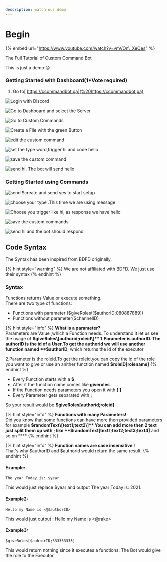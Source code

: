 ```yaml
---
description: watch our demo
---
```


# Begin

{% embed url="https://www.youtube.com/watch?v=vmVOn\_XeOes" %}

The Full Tutorial of Custom Command Bot

This is just a demo 😊

### Getting Started with Dashboard\(1\*Vote required\)

1. Go to[ https://ccommandbot.ga](%20https://ccommandbot.ga) 

![Login with Discord](../.gitbook/assets/image%20%2835%29.png)

![Go to Dashboard and select the Server](../.gitbook/assets/image%20%2826%29.png)

![Go to Custom Commands](../.gitbook/assets/image%20%2831%29.png)

![Create a File with the green Button](../.gitbook/assets/image%20%2827%29.png)

![edit the custom command](../.gitbook/assets/image%20%2820%29.png)

![set the type word,trigger hi and code hello](../.gitbook/assets/image%20%283%29.png)

![save the custom command](../.gitbook/assets/image%20%2818%29.png)

![send hi. The bot will send hello](../.gitbook/assets/image%20%2839%29.png)

### Getting Started using Commands

![send !!create and send yes to start setup](../.gitbook/assets/image.png)

![choose your type .This time we are using message](../.gitbook/assets/image%20%2834%29.png)

![Choose you trigger like hi, as response we have hello](../.gitbook/assets/image%20%2838%29.png)

![save the custom commands](../.gitbook/assets/image%20%2816%29.png)

![send hi and the bot should respond](../.gitbook/assets/image%20%2836%29.png)

## Code Syntax

The Syntax has been inspired from BDFD originally. 

{% hint style="warning" %}
We are not affiliated with BDFD. We just use their syntax
{% endhint %}

### Syntax

Functions returns Value or execute something.  
There are two type of functions:

* Functions with parameter \($giveRoles\[$authorID;080887889\]\)
* Functions without parameter\($channelID\)

{% hint style="info" %}
**What is a parameter?**  
Parameters are Value ,which a Function needs. To understand it let us see the usage of **$giveRoles\[authorid;roleid\]**  
1.Parameter is authorID. The authorID is the id of a User.To get the authorid we will use another function named **$authorID**, which returns the id of the executor

2.Parameter is the roleid.To get the roleid,you can copy the id of the role you want to give or use an anither function named **$roleID\[rolename\]**
{% endhint %}

* Every Function starts with a **$**
* After it the function name comes like **giveroles**
* If the Function needs parameters you open it with **\[** **\]** 
* Every Parameter gets separated with **;** 

So your result would be **$giveRoles\[authorid;roleid\]**

{% hint style="info" %}
**Functions with many Parameters!**  
Did you know that some functions can have more then provided parameters for example **$randomText\[text1;text2\]**   
You can add more then 2 text just split them up with ;  
like **$randomText\[text1;text2;text3;text4\]** and so on ****
{% endhint %}

{% hint style="info" %}
**Function names are case insensitive !**  
That's why $authorID and $authorid would return the same result.
{% endhint %}

#### Example:

```text
The year Today is: $year
```

This would just replace $year and output The year Today is: 2021.

#### Example2:

```text
Hello my Name is <@$authorID>
```

This would just output : Hello my Name is &lt;@rake&gt;

#### Example3:

```text
$giveRoles[$auhtorID;333333333]
```

This would return nothing since it executes a functions. The Bot would give the role to the Executor.

